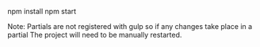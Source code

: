npm install
npm start

Note:
Partials are not registered with gulp so if any changes take place in a partial
The project will need to be manually restarted.
